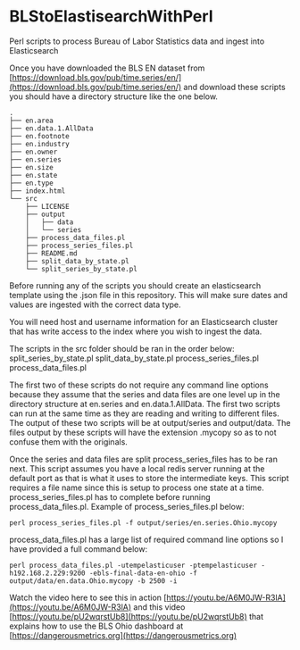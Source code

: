 # BLStoElastisearchWithPerl
Perl scripts to process Bureau of Labor Statistics data and ingest into Elasticsearch

Once you have downloaded the BLS EN dataset from [https://download.bls.gov/pub/time.series/en/](https://download.bls.gov/pub/time.series/en/) and download these scripts you should have a directory structure like the one below.
```
.
├── en.area
├── en.data.1.AllData
├── en.footnote
├── en.industry
├── en.owner
├── en.series
├── en.size
├── en.state
├── en.type
├── index.html
└── src
    ├── LICENSE
    ├── output
    │   ├── data
    │   └── series
    ├── process_data_files.pl
    ├── process_series_files.pl
    ├── README.md
    ├── split_data_by_state.pl
    └── split_series_by_state.pl
```
Before running any of the scripts you should create an elasticsearch template using the .json file in this repository. This will make sure dates and values are ingested with the correct data type.

You will need host and username information for an Elasticsearch cluster that has write access to the index where you wish to ingest the data.

The scripts in the src folder should be ran in the order below:
split_series_by_state.pl
split_data_by_state.pl
process_series_files.pl
process_data_files.pl

The first two of these scripts do not require any command line options because they assume that the series and data files are one level up in the directory structure at en.series and en.data.1.AllData. The first two scripts can run at the same time as they are reading and writing to different files. The output of these two scripts will be at output/series and output/data. The files output by these scripts will have the extension .mycopy so as to not confuse them with the originals.

Once the series and data files are split process_series_files has to be ran next. This script assumes you have a local redis server running at the default port as that is what it uses to store the intermediate keys. This script requires a file name since this is setup to process one state at a time. process_series_files.pl has to complete before running process_data_files.pl. Example of process_series_files.pl below:

`perl process_series_files.pl -f output/series/en.series.Ohio.mycopy`

process_data_files.pl has a large list of required command line options so I have provided a full command below:

`perl process_data_files.pl -utempelasticuser -ptempelasticuser -h192.168.2.229:9200 -ebls-final-data-en-ohio -f output/data/en.data.Ohio.mycopy -b 2500 -i`

Watch the video here to see this in action [https://youtu.be/A6M0JW-R3lA](https://youtu.be/A6M0JW-R3lA) and this video [https://youtu.be/pU2wqrstUb8](https://youtu.be/pU2wqrstUb8) that explains how to use the BLS Ohio dashboard at [https://dangerousmetrics.org](https://dangerousmetrics.org)

